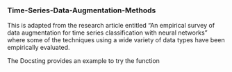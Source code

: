 ### Time-Series-Data-Augmentation-Methods

This is adapted from the research article entitled “An empirical survey of data augmentation for time series classification with neural networks” where some of the techniques using a wide variety of data types have been empirically evaluated.

The Docsting provides an example to try the function